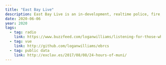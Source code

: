 ```yaml
---
title: "East Bay Live"
description: East Bay Live is an in-development, realtime police, fire, and EMS visual scanner. Illuminating the ether of the surveillance infrastructure around us.
date: 2020-06-06
year: 2020
tags:
  - tag: radio
    link: https://www.buzzfeed.com/loganwilliams/listening-for-those-who-listen
  - tag: vue
    link: http://github.com/loganwilliams/ebrcs
  - tag: public data
    link: http://exclav.es/2017/08/08/24-hours-of-muni/
---
```

